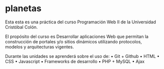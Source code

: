 # planetas


Esta esta es una práctica del curso Programación Web II de la Universidad Cristóbal Colón.

El propósito del curso es Desarrollar aplicaciones Web que permitan la construcción de portales y/o sitios dinámicos utilizando protocolos, modelos y arquitecturas vigentes.

Durante las unidades se aprenderá sobre el uso de:
	•	Git + Github
	•	HTML
	•	CSS
	•	Javascript
	•	Frameworks de desarrollo
	•	PHP + MySQL
	•	Ajax
